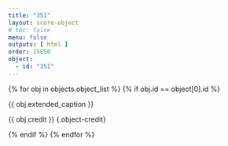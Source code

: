 ```yaml
---
title: "351"
layout: score-object
# toc: false
menu: false
outputs: [ html ]
order: 15850
object:
  - id: "351"
---
```


{% for obj in objects.object_list %}
{% if obj.id == object[0].id %}

{{ obj.extended_caption }}

{{ obj.credit }} {.object-credit}

{% endif %}
{% endfor %}
